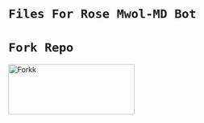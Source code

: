 # `Files For Rose Mwol-MD Bot`

# `Fork Repo`

<p><a href="https://github.com/Sachu-Settan/Media/fork"> <img align="center" src="https://git-scm.com/images/logos/downloads/Git-Logo-1788C.png" height="100" width="250" alt="Forkk" /></a></p>
